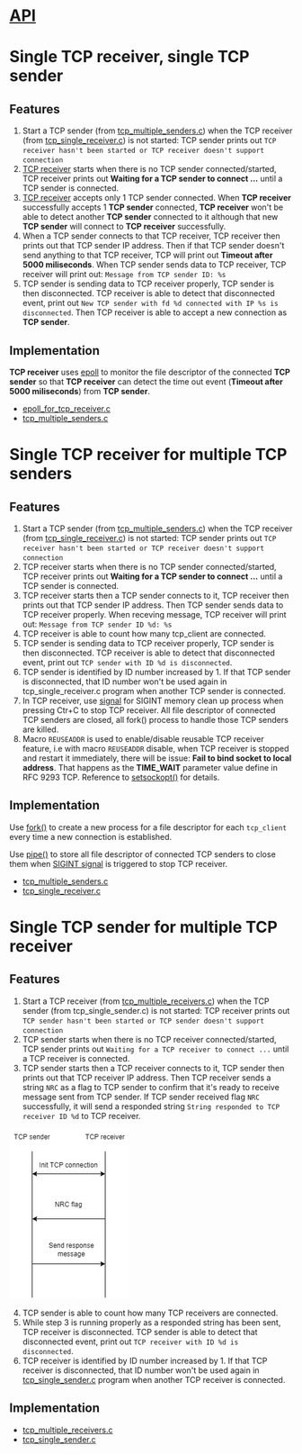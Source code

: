 # [API](API.md)

# Single TCP receiver, single TCP sender
## Features
1. Start a TCP sender (from [tcp_multiple_senders.c](tcp_multiple_senders.c)) when the TCP receiver (from [tcp_single_receiver.c](tcp_single_receiver.c)) is not started: TCP sender prints out ``TCP receiver hasn't been started or TCP receiver doesn't support connection``
2. [TCP receiver](epoll_for_tcp_receiver.c) starts when there is no TCP sender connected/started, TCP receiver prints out **Waiting for a TCP sender to connect ...** until a TCP sender is connected.
3. [TCP receiver](epoll_for_tcp_receiver.c) accepts only 1 TCP sender connected. When **TCP receiver** successfully accepts 1 **TCP sender** connected, **TCP receiver** won't be able to detect another **TCP sender** connected to it although that new **TCP sender** will connect to **TCP receiver** successfully.
4. When a TCP sender connects to that TCP receiver, TCP receiver then prints out that TCP sender IP address. Then if that TCP sender doesn't send anything to that TCP receiver, TCP will print out **Timeout after 5000 miliseconds**. When TCP sender sends data to TCP receiver, TCP receiver will print out: ``Message from TCP sender ID: %s``
5. TCP sender is sending data to TCP receiver properly, TCP sender is then disconnected. TCP receiver is able to detect that disconnected event, print out ``New TCP sender with fd %d connected with IP %s is disconnected``. Then TCP receiver is able to accept a new connection as **TCP sender**.
## Implementation

**TCP receiver** uses [epoll](../Physical%20layer/File%20IO/System%20call/epoll/) to monitor the file descriptor of the connected **TCP sender** so that **TCP receiver** can detect the time out event (**Timeout after 5000 miliseconds**) from **TCP sender**.

* [epoll_for_tcp_receiver.c](epoll_for_tcp_receiver.c)
* [tcp_multiple_senders.c](tcp_multiple_senders.c)

# Single TCP receiver for multiple TCP senders

## Features

1. Start a TCP sender (from [tcp_multiple_senders.c](tcp_multiple_senders.c)) when the TCP receiver (from [tcp_single_receiver.c](tcp_single_receiver.c)) is not started: TCP sender prints out ``TCP receiver hasn't been started or TCP receiver doesn't support connection``
2. TCP receiver starts when there is no TCP sender connected/started, TCP receiver prints out **Waiting for a TCP sender to connect ...** until a TCP sender is connected.
3. TCP receiver starts then a TCP sender connects to it, TCP receiver then prints out that TCP sender IP address. Then TCP sender sends data to TCP receiver properly.
When receving message, TCP receiver will print out: ``Message from TCP sender ID %d: %s``
5. TCP receiver is able to count how many tcp_client are connected.
6. TCP sender is sending data to TCP receiver properly, TCP sender is then disconnected. TCP receiver is able to detect that disconnected event, print out ``TCP sender with ID %d is disconnected``.
7. TCP sender is identified by ID number increased by 1. If that TCP sender is disconnected, that ID number won't be used again in tcp_single_receiver.c program when another TCP sender is connected.
8. In TCP receiver, use [signal](../../Physical%20layer/Signal/) for SIGINT memory clean up process when pressing Ctr+C to stop TCP receiver. All file descriptor of connected TCP senders are closed, all fork() process to handle those TCP senders are killed.
9. Macro ``REUSEADDR`` is used to enable/disable reusable TCP receiver feature, i.e with macro ``REUSEADDR`` disable, when TCP receiver is stopped and restart it immediately, there will be issue: **Fail to bind socket to local address**. That happens as the **TIME_WAIT** parameter value define in RFC 9293 TCP. Reference to [setsockopt()](API.md#setsockopt) for details.

## Implementation

Use [fork()](../../Physical%20layer/Process/Process%20cloning) to create a new process for a file descriptor for each ``tcp_client`` every time a new connection is established.

Use [pipe()](../../Physical%20layer/File%20IO/pipe.md) to store all file descriptor of connected TCP senders to close them when [SIGINT signal](../../Physical%20layer/Signal/) is triggered to stop TCP receiver.

* [tcp_multiple_senders.c](tcp_multiple_senders.c)
* [tcp_single_receiver.c](tcp_single_receiver.c)

# Single TCP sender for multiple TCP receiver

## Features

1. Start a TCP receiver (from [tcp_multiple_receivers.c](tcp_multiple_receivers.c)) when the TCP sender (from tcp_single_sender.c) is not started: TCP receiver prints out ``TCP sender hasn't been started or TCP sender doesn't support connection``
2. TCP sender starts when there is no TCP receiver connected/started, TCP sender prints out ``Waiting for a TCP receiver to connect ...`` until a TCP receiver is connected.
3. TCP sender starts then a TCP receiver connects to it, TCP sender then prints out that TCP receiver IP address. Then TCP receiver sends a string ``NRC`` as a flag to TCP sender to confirm that it's ready to receive message sent from TCP sender. If TCP sender received flag ``NRC`` successfully, it will send a responded string ``String responded to TCP receiver ID %d`` to TCP receiver.

![](https://github.com/TranPhucVinh/C/blob/master/Environment/Images/single_tcp_sender_for_multiple_tcp_receivers.png)

4. TCP sender is able to count how many TCP receivers are connected.
5. While step 3 is running properly as a responded string has been sent, TCP receiver is disconnected. TCP sender is able to detect that disconnected event, print out ``TCP receiver with ID %d is disconnected``.
6. TCP receiver is identified by ID number increased by 1. If that TCP receiver is disconnected, that ID number won't be used again in [tcp_single_sender.c](tcp_single_sender.c) program when another TCP receiver is connected.

## Implementation

* [tcp_multiple_receivers.c](tcp_multiple_receivers.c)
* [tcp_single_sender.c](tcp_single_sender.c)
